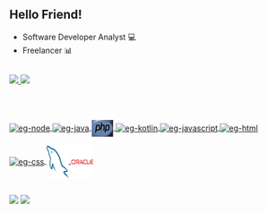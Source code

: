 ## Hello Friend!


- Software Developer Analyst :computer:
- Freelancer :bar_chart:

##

<!-- ### Status: -->

<div>
  <a href="https://github.com/esdrasgomes">
  <img height="180em" src="https://github-readme-stats.vercel.app/api?username=esdrasgomes&show_icons=true&theme=dark&include_all_commits=true&count_private=true"/>
 <img height="180em" src="https://github-readme-stats.vercel.app/api/top-langs/?username=esdrasgomes&layout=compact&langs_count=7&theme=dark"/>
</div>
  
 ##
  
<!--[![JavaScript Badge](https://img.shields.io/badge/JavaScript-F7DF1E?style=flat-square-badge&logo=javascript&logoColor=black&link=https://img.shields.io/badge/JavaScript-F7DF1E?style=flat-square-badge&logo=javascript&logoColor=black)](https://img.shields.io/badge/JavaScript-F7DF1E?style=flat-square-badge&logo=javascript&logoColor=black)
[![PHP Badge](https://img.shields.io/badge/PHP-777BB4?style=flat-square-badge&logo=php&logoColor=white&link=https://img.shields.io/badge/PHP-777BB4?style=flat-square-badge&logo=php&logoColor=white)](https://img.shields.io/badge/PHP-777BB4?style=flat-square-badge&logo=php&logoColor=white)
[![JAVA Badge](https://img.shields.io/badge/Java-ED8B00?style=flat-square-badge&logo=java&logoColor=white&link=https://img.shields.io/badge/Java-ED8B00?style=flat-square-badge&logo=java&logoColor=white)](https://img.shields.io/badge/Java-ED8B00?style=flat-square-badge&logo=java&logoColor=white)
[![Kotlin Badge](https://img.shields.io/badge/Kotlin-0095D5?&style=for-the-badge&logo=kotlin&logoColor=white)
[![HTML Badge](https://img.shields.io/badge/HTML5-E34F26?style=flat-square-badge&logo=html5&logoColor=white&link=https://img.shields.io/badge/HTML5-E34F26?style=for-the-badge&logo=html5&logoColor=white)](https://img.shields.io/badge/HTML5-E34F26?style=for-the-badge&logo=html5&logoColor=white)
[![CSS Badge](https://img.shields.io/badge/CSS3-1572B6?style=flat-square-badge&logo=css3&logoColor=white&link=https://img.shields.io/badge/CSS3-1572B6?style=flat-square-badge&logo=css3&logoColor=white)](https://img.shields.io/badge/CSS3-1572B6?style=flat-square-badge&logo=css3&logoColor=white)
[![SQL Badge](https://img.shields.io/badge/SQL-1572B6?style=flat-square-badge&logo=css3&logoColor=white&link=https://img.shields.io/badge/SQL-1572B6?style=flat-square-badge&logo=css3&logoColor=white)](https://img.shields.io/badge/SQL-1572B6?style=flat-square-badge&logo=sql&logoColor=white) -->

<!-- ### Tecnologias: -->

</div>
  <div style="display: inline_block"><br>
  <img align="center" alt="eg-node" height="35" width="35" src="https://cdn.jsdelivr.net/gh/devicons/devicon/icons/nodejs/nodejs-original.svg">
  <img align="center" alt="eg-java" height="40" width="40" src="https://cdn.jsdelivr.net/gh/devicons/devicon/icons/java/java-original.svg">
  <img align="center" alt="eg-php" height="60" width="40" src="https://github.com/devicons/devicon/blob/master/icons/php/php-original.svg">
  <img align="center" alt="eg-kotlin" height="35" width="35" src="https://cdn.jsdelivr.net/gh/devicons/devicon/icons/kotlin/kotlin-original.svg">
  <img align="center" alt="eg-javascript" height="35" width="35" src="https://cdn.jsdelivr.net/gh/devicons/devicon/icons/javascript/javascript-original.svg">
  <img align="center" alt="eg-html" height="35" width="35" src="https://cdn.jsdelivr.net/gh/devicons/devicon/icons/html5/html5-original.svg">
  <img align="center" alt="eg-css" height="35" width="35" src="https://cdn.jsdelivr.net/gh/devicons/devicon/icons/css3/css3-original.svg">
  <img align="center" alt="eg-mysql" height="60" width="40" src="https://github.com/devicons/devicon/blob/master/icons/mysql/mysql-original.svg"> 
  <!-- <img align="center" alt="eg-mongodb" height="60" width="40" src="https://github.com/devicons/devicon/blob/master/icons/mongodb/mongodb-original.svg"> -->
  <img align="center" alt="eg-oracle" height="60" width="40" src="https://github.com/devicons/devicon/blob/master/icons/oracle/oracle-original.svg"> 
</div>

##
<!-- 
### Status:
[![esdrasgomes](https://github-readme-stats.vercel.app/api/top-langs/?username=esdrasgomes&hide=html&layout=compact&theme=dark)](https://github.com/esdrasgomes/)
[![card](https://github-readme-stats.vercel.app/api?username=esdrasgomes&theme=dark)](https://github.com/esdrasgomes/)

## -->

<!-- ### Redes Sociais: -->

<a href="https://www.linkedin.com/in/esdras-gomes/" target="_blank"><img src="https://img.shields.io/badge/-LinkedIn-%230077B5?style=for-the-badge&logo=linkedin&logoColor=white" target="_blank"></a>
<a href="https://instagram.com/egdeveloper" target="_blank"><img src="https://img.shields.io/badge/-Instagram-%23E4405F?style=for-the-badge&logo=instagram&logoColor=white" target="_blank"></a>

<!--
<a href="https://www.linkedin.com/in/esdras-gomes/" target="_blank">
  <img src="https://img.shields.io/badge/-LinkedIn-%230077B5?style=for-the- badge&logo=linkedin&logoColor=white" height="22" width="90">
</a>
<a href="https://www.instagram.com/egdeveloper/" target="_blank">
  <img src="https://img.shields.io/badge/-Instagram-E14C75?style=flat-square&labelColor=E14C75&logo=Instagram&logoColor=white" height="22" width="90"></a>
<a href="https://linktr.ee/esdrasgomes" target="_blank">
  <img src="https://img.shields.io/badge/-Linktree-56C07C?style=flat-square&labelColor=56C07C&logo=Linktree&logoColor=white" height="22" width="90">
</a>
-->

<!-- <a>
  <img width="80" height="22px" alt="Visitors" src="https://visitor-badge.laobi.icu/badge?page_id=esdrasgomes.esdrasgomes"/>
</a> -->

